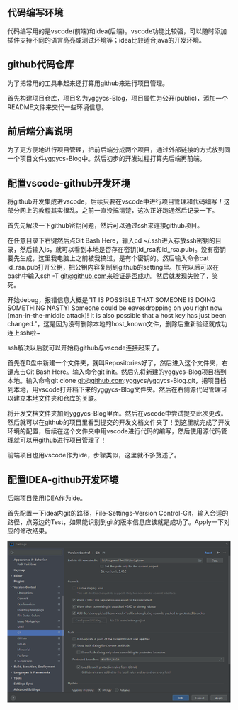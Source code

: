 ## 代码编写环境
代码编写用的是vscode(前端)和idea(后端)。vscode功能比较强，可以随时添加插件支持不同的语言高亮或测试环境等；idea比较适合java的开发环境。

## github代码仓库
为了把常用的工具串起来还打算用github来进行项目管理。

首先构建项目仓库，项目名为yggycs-Blog，项目属性为公开(public)，添加一个README文件来交代一些环境信息。

## 前后端分离说明
为了更方便地进行项目管理，把前后端分成两个项目，通过外部链接的方式放到同一个项目文件yggycs-Blog中。然后初步的开发过程打算先后端再前端。


## 配置vscode-github开发环境
将github开发集成进vscode，后续只要在vscode中进行项目管理和代码编写！这部分网上的教程其实很乱，之前一直没搞清楚，这次正好跑通然后记录一下。

首先先解决一下github密钥问题，然后可以通过ssh来连接github项目。

在任意目录下右键然后点Git Bash Here，输入cd ~/.ssh进入存放ssh密钥的目录，然后输入ls，就可以看到本地是否存在密钥(id_rsa和id_rsa.pub)。没有密钥要先生成，这里我电脑上之前被我搞过，是有个密钥的。然后输入命令cat id_rsa.pub打开公钥，把公钥内容复制到github的setting里。加完以后可以在bash中输入ssh -T git@github.com来验证是否成功。然后就发现失败了，笑死。

开始debug，报错信息大概是"IT IS POSSIBLE THAT SOMEONE IS DOING SOMETHING NASTY!
Someone could be eavesdropping on you right now (man-in-the-middle attack)!
It is also possible that a host key has just been changed."，这是因为没有删除本地的host_known文件，删除后重新验证就成功连上ssh啦~

ssh解决以后就可以开始将github与vscode连接起来了。

首先在D盘中新建一个文件夹，就叫Repositories好了，然后进入这个文件夹，右键点击Git Bash Here。输入命令git init。然后先将新建的yggycs-Blog项目档到本地。输入命令git clone git@github.com:yggycs/yggycs-Blog.git，把项目档到本地，用vscode打开档下来的yggycs-Blog文件夹。然后在右侧源代码管理可以建立本地文件夹和仓库的关联。

将开发文档文件夹加到yggycs-Blog里面。然后在vscode中尝试提交此次更改。然后就可以在github的项目里看到提交的开发文档文件夹了！到这里就完成了开发环境的配置，后续在这个文件夹中用vscode进行代码的编写，然后使用源代码管理就可以用github进行项目管理了！

前端项目也用vscode作为ide，步骤类似，这里就不多赘述了。

## 配置IDEA-github开发环境
后端项目使用IDEA作为ide。

首先配置一下idea内git的路径，File-Settings-Version Control-Git，输入合适的路径，点旁边的Test，如果能识别到git的版本信息应该就是成功了。Apply一下对应的修改结果。

![图0-1](./figure/0-1.PNG)

